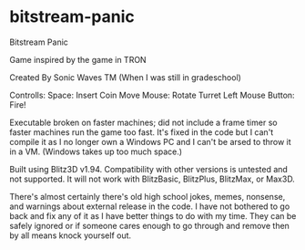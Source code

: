 # bitstream-panic
Bitstream Panic

Game inspired by the game in TRON

Created By Sonic Waves TM (When I was still in gradeschool)


Controlls: Space: Insert Coin Move Mouse: Rotate Turret Left Mouse Button: Fire!


Executable broken on faster machines; did not include a frame timer so faster machines run the game too fast. It's fixed in the code but I can't compile it as I no longer own a Windows PC and I can't be arsed to throw it in a VM. (Windows takes up too much space.)

Built using Blitz3D v1.94. Compatibility with other versions is untested and not supported. It will not work with BlitzBasic, BlitzPlus, BlitzMax, or Max3D.

There's almost certainly there's old high school jokes, memes, nonsense, and warnings about external release in the code. I have not bothered to go back and fix any of it as I have better things to do with my time. They can be safely ignored or if someone cares enough to go through and remove then by all means knock yourself out.
